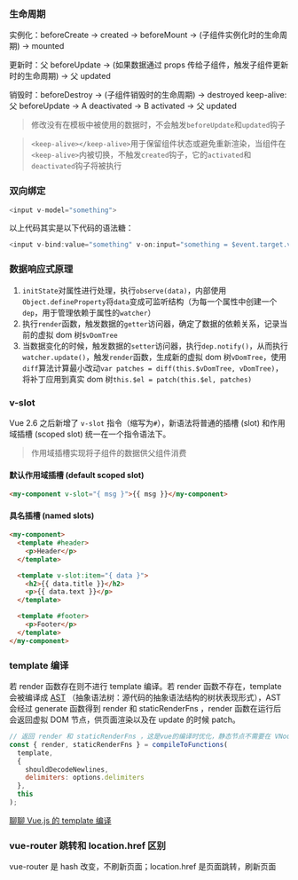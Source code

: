 ### 生命周期

实例化：beforeCreate -> created -> beforeMount -> (子组件实例化时的生命周期) -> mounted

更新时：父 beforeUpdate -> (如果数据通过 props 传给子组件，触发子组件更新时的生命周期) -> 父 updated

销毁时：beforeDestroy -> (子组件销毁时的生命周期) -> destroyed
keep-alive: 父 beforeUpdate -> A deactivated -> B activated -> 父 updated

> 修改没有在模板中被使用的数据时，不会触发`beforeUpdate`和`updated`钩子

> `<keep-alive></keep-alive>`用于保留组件状态或避免重新渲染，当组件在`<keep-alive>`内被切换，不触发`created`钩子，它的`activated`和`deactivated`钩子将被执行

### 双向绑定

```js
<input v-model="something">
```

以上代码其实是以下代码的语法糖：

```js
<input v-bind:value="something" v-on:input="something = $event.target.value">
```

### 数据响应式原理

1. `initState`对属性进行处理，执行`observe(data)`，内部使用`Object.defineProperty`将`data`变成可监听结构（为每一个属性中创建一个`dep`，用于管理依赖于属性的`watcher`）
2. 执行`render`函数，触发数据的`getter`访问器，确定了数据的依赖关系，记录当前的虚拟 dom 树`$vDomTree`
3. 当数据变化的时候，触发数据的`setter`访问器，执行`dep.notify()`，从而执行`watcher.update()`，触发`render`函数，生成新的虚拟 dom 树`vDomTree`，使用`diff`算法计算最小改动`var patches = diff(this.$vDomTree, vDomTree)`，将补丁应用到真实 dom 树`this.$el = patch(this.$el, patches)`

### v-slot

Vue 2.6 之后新增了 `v-slot` 指令（缩写为`#`），新语法将普通的插槽 (slot) 和作用域插槽 (scoped slot) 统一在一个指令语法下。

> 作用域插槽实现将子组件的数据供父组件消费

#### 默认作用域插槽 (default scoped slot)

```html
<my-component v-slot="{ msg }">{{ msg }}</my-component>
```

#### 具名插槽 (named slots)

```html
<my-component>
  <template #header>
    <p>Header</p>
  </template>

  <template v-slot:item="{ data }">
    <h2>{{ data.title }}</h2>
    <p>{{ data.text }}</p>
  </template>

  <template #footer>
    <p>Footer</p>
  </template>
</my-component>
```

### template 编译

若 render 函数存在则不进行 template 编译。若 render 函数不存在，template 会被编译成 [AST](https://juejin.im/post/5ab83f67f265da237e09b2f6) （抽象语法树：源代码的抽象语法结构的树状表现形式），AST 会经过 generate 函数得到 render 和 staticRenderFns ，render 函数在运行后会返回虚拟 DOM 节点，供页面渲染以及在 update 的时候 patch。

```js
// 返回 render 和 staticRenderFns ，这是vue的编译时优化，静态节点不需要在 VNode 更新时进行 patch，优化性能
const { render, staticRenderFns } = compileToFunctions(
  template,
  {
    shouldDecodeNewlines,
    delimiters: options.delimiters
  },
  this
);
```

[聊聊 Vue.js 的 template 编译](https://juejin.im/post/59da1c116fb9a00a4a4cf6dd)

### vue-router 跳转和 location.href 区别

vue-router 是 hash 改变，不刷新页面；location.href 是页面跳转，刷新页面
